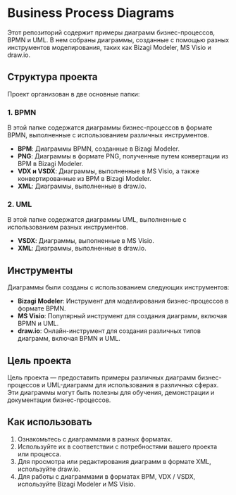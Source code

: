 # Business Process Diagrams

Этот репозиторий содержит примеры диаграмм бизнес-процессов, BPMN и UML. В нем собраны диаграммы, созданные с помощью разных инструментов моделирования, таких как Bizagi Modeler, MS Visio и draw.io.

## Структура проекта

Проект организован в две основные папки:

### 1. BPMN
В этой папке содержатся диаграммы бизнес-процессов в формате BPMN, выполненные с использованием различных инструментов.

- **BPM**: Диаграммы BPMN, созданные в Bizagi Modeler.
- **PNG**: Диаграммы в формате PNG, полученные путем конвертации из BPM в Bizagi Modeler.
- **VDX и VSDX**: Диаграммы, выполненные в MS Visio, а также конвертированные из BPM в Bizagi Modeler.
- **XML**: Диаграммы, выполненные в draw.io.

### 2. UML
В этой папке содержатся диаграммы UML, выполненные с использованием разных инструментов.

- **VSDX**: Диаграммы, выполненные в MS Visio.
- **XML**: Диаграммы, выполненные в draw.io.

## Инструменты

Диаграммы были созданы с использованием следующих инструментов:

- **Bizagi Modeler**: Инструмент для моделирования бизнес-процессов в формате BPMN.
- **MS Visio**: Популярный инструмент для создания диаграмм, включая BPMN и UML.
- **draw.io**: Онлайн-инструмент для создания различных типов диаграмм, включая BPMN и UML.

## Цель проекта

Цель проекта — предоставить примеры различных диаграмм бизнес-процессов и UML-диаграмм для использования в различных сферах. Эти диаграммы могут быть полезны для обучения, демонстрации и документации бизнес-процессов.

## Как использовать

1. Ознакомьтесь с диаграммами в разных форматах.
2. Используйте их в соответствии с потребностями вашего проекта или процесса.
3. Для просмотра или редактирования диаграмм в формате XML, используйте draw.io.
4. Для работы с диаграммами в форматах BPM, VDX / VSDX, используйте Bizagi Modeler и MS Visio.